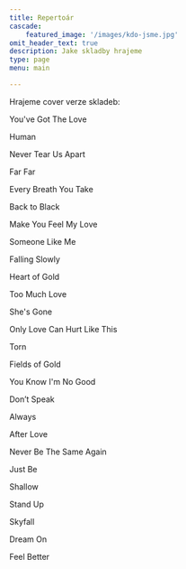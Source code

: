 ```yaml
---
title: Repertoár
cascade:
    featured_image: '/images/kdo-jsme.jpg'
omit_header_text: true
description: Jake skladby hrajeme
type: page
menu: main

---
```


Hrajeme cover verze skladeb:

You've Got The Love

Human

Never Tear Us Apart

Far Far

Every Breath You Take

Back to Black

Make You Feel My Love

Someone Like Me 

Falling Slowly

Heart of Gold

Too Much Love

She's Gone

Only Love Can Hurt Like This

Torn

Fields of Gold

You Know I'm No Good

Don’t Speak

Always

After Love

Never Be The Same Again

Just Be

Shallow

Stand Up

Skyfall

Dream On

Feel Better
